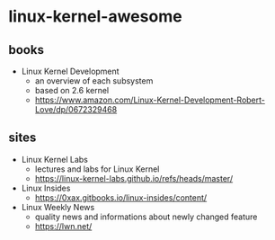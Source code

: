 # linux-kernel-awesome

## books
- Linux Kernel Development
  - an overview of each subsystem
  - based on 2.6 kernel
  - https://www.amazon.com/Linux-Kernel-Development-Robert-Love/dp/0672329468

## sites
- Linux Kernel Labs
  - lectures and labs for Linux Kernel
  - https://linux-kernel-labs.github.io/refs/heads/master/
- Linux Insides
  - https://0xax.gitbooks.io/linux-insides/content/
- Linux Weekly News
  - quality news and informations about newly changed feature
  - https://lwn.net/
